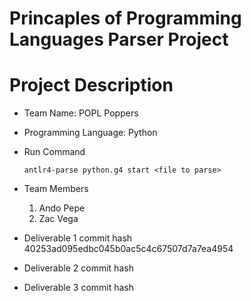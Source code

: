 # Princaples of Programming Languages Parser Project

# Project Description
* Team Name: POPL Poppers
* Programming Language: Python

* Run Command
  ```
  antlr4-parse python.g4 start <file to parse>
  ```
* Team Members
  1. Ando Pepe
  2. Zac Vega

* Deliverable 1 commit hash
  40253ad095edbc045b0ac5c4c67507d7a7ea4954

* Deliverable 2 commit hash

* Deliverable 3 commit hash
